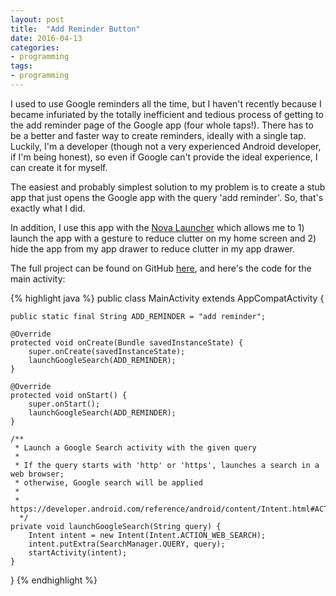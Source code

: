 ```yaml
---
layout: post
title:  "Add Reminder Button"
date: 2016-04-13
categories:
- programming
tags:
- programming
---
```


I used to use Google reminders all the time, but I haven't recently because I
became infuriated by the totally inefficient and tedious process of getting to
the add reminder page of the Google app (four whole taps!). There has to be a
better and faster way to create reminders, ideally with a single tap. Luckily,
I'm a developer (though not a very experienced Android developer, if I'm being
honest), so even if Google can't provide the ideal experience, I can create it
for myself.

<!--more-->

The easiest and probably simplest solution to my problem is to create a stub app
that just opens the Google app with the query 'add reminder'. So, that's exactly
what I did.

In addition, I use this app with the [Nova Launcher][nova-launcher] which allows
me to 1) launch the app with a gesture to reduce clutter on my home screen and
2) hide the app from my app drawer to reduce clutter in my app drawer.

The full project can be found on GitHub [here][project-url], and
here's the code for the main activity:

{% highlight java %}
public class MainActivity extends AppCompatActivity {

    public static final String ADD_REMINDER = "add reminder";

    @Override
    protected void onCreate(Bundle savedInstanceState) {
        super.onCreate(savedInstanceState);
        launchGoogleSearch(ADD_REMINDER);
    }

    @Override
    protected void onStart() {
        super.onStart();
        launchGoogleSearch(ADD_REMINDER);
    }

    /**
     * Launch a Google Search activity with the given query
     *
     * If the query starts with 'http' or 'https', launches a search in a web browser;
     * otherwise, Google search will be applied
     *
     * https://developer.android.com/reference/android/content/Intent.html#ACTION_WEB_SEARCH
      */
    private void launchGoogleSearch(String query) {
        Intent intent = new Intent(Intent.ACTION_WEB_SEARCH);
        intent.putExtra(SearchManager.QUERY, query);
        startActivity(intent);
    }
}
{% endhighlight %}


[project-url]: https://github.com/spencewenski/AddReminderButton
[nova-launcher]: http://novalauncher.com/